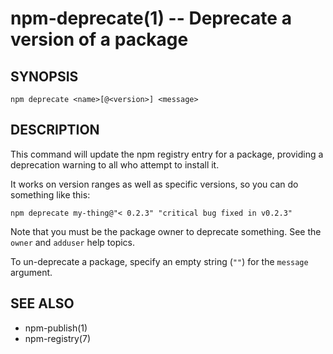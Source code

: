 npm-deprecate(1) -- Deprecate a version of a package
====================================================






























<extoc></extoc>

## SYNOPSIS

    npm deprecate <name>[@<version>] <message>

## DESCRIPTION

This command will update the npm registry entry for a package, providing
a deprecation warning to all who attempt to install it.

It works on version ranges as well as specific versions, so you can do
something like this:

    npm deprecate my-thing@"< 0.2.3" "critical bug fixed in v0.2.3"

Note that you must be the package owner to deprecate something.  See the
`owner` and `adduser` help topics.

To un-deprecate a package, specify an empty string (`""`) for the `message` argument.

## SEE ALSO

* npm-publish(1)
* npm-registry(7)
